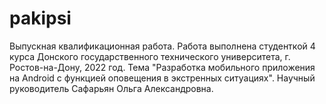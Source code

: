 # pakipsi
Выпускная квалификационная работа.
Работа выполнена студенткой 4 курса Донского государственного технического университета, г. Ростов-на-Дону, 2022 год.
Тема "Разработка мобильного приложения на Android с функцией оповещения в экстренных ситуациях".
Научный руководитель Сафарьян Ольга Александровна.
